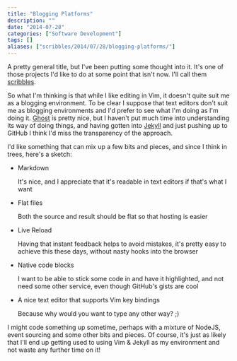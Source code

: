 ```yaml
---
title: "Blogging Platforms"
description: ""
date: "2014-07-28"
categories: ["Software Development"]
tags: []
aliases: ["scribbles/2014/07/28/blogging-platforms/"]
---
```


A pretty general title, but I've been putting some thought into it. It's one of those projects I'd like to do at some point that isn't now. I'll call them [scribbles](/categories.html#scribbles-ref).

So what I'm thinking is that while I like editing in Vim, it doesn't quite suit me as a blogging environment. To be clear I suppose that text editors don't suit me as blogging environments and I'd prefer to see what I'm doing as I'm doing it. [Ghost](http://ghost.org) is pretty nice, but I haven't put much time into understanding its way of doing things, and having gotten into [Jekyll](http://jekyllrb.com) and just pushing up to GitHub I think I'd miss the transparency of the approach.

I'd like something that can mix up a few bits and pieces, and since I think in trees, here's a sketch:

* Markdown

  It's nice, and I appreciate that it's readable in text editors if that's what I want

* Flat files

  Both the source and result should be flat so that hosting is easier

* Live Reload

  Having that instant feedback helps to avoid mistakes, it's pretty easy to achieve this these days, without nasty hooks into the browser

* Native code blocks

  I want to be able to stick some code in and have it highlighted, and not need some other service, even though GitHub's gists are cool

* A nice text editor that supports Vim key bindings

  Because why would you want to type any other way? ;)

I might code something up sometime, perhaps with a mixture of NodeJS, event sourcing and some other bits and pieces. Of course, it's just as likely that I'll end up getting used to using Vim & Jekyll as my environment and not waste any further time on it!
